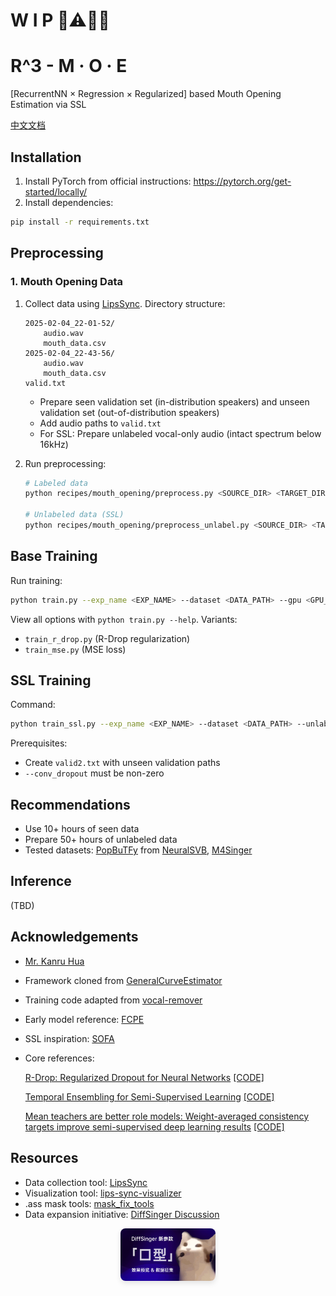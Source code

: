 # W I P 🔧⚠️🚧🔨

# R^3 - M · O · E

[RecurrentNN × Regression × Regularized] based Mouth Opening Estimation via SSL

[中文文档](https://github.com/KakaruHayate/R3MOE/blob/main/README_CN.md)

## Installation

1. Install PyTorch from official instructions: https://pytorch.org/get-started/locally/
2. Install dependencies:
```bash
pip install -r requirements.txt
```

## Preprocessing

### 1. Mouth Opening Data

1. Collect data using [LipsSync](https://github.com/KCKT0112/LipsSync). Directory structure:
    ```text
    2025-02-04_22-01-52/
        audio.wav
        mouth_data.csv
    2025-02-04_22-43-56/
        audio.wav
        mouth_data.csv
    valid.txt
    ```
    - Prepare seen validation set (in-distribution speakers) and unseen validation set (out-of-distribution speakers)
    - Add audio paths to `valid.txt`
    - For SSL: Prepare unlabeled vocal-only audio (intact spectrum below 16kHz)

2. Run preprocessing:
    ```bash
    # Labeled data
    python recipes/mouth_opening/preprocess.py <SOURCE_DIR> <TARGET_DIR>
    
    # Unlabeled data (SSL)
    python recipes/mouth_opening/preprocess_unlabel.py <SOURCE_DIR> <TARGET_DIR>
    ```

## Base Training

Run training:
```bash
python train.py --exp_name <EXP_NAME> --dataset <DATA_PATH> --gpu <GPU_ID>
```
View all options with `python train.py --help`. Variants:
- `train_r_drop.py` (R-Drop regularization)
- `train_mse.py` (MSE loss)

## SSL Training

Command:
```bash
python train_ssl.py --exp_name <EXP_NAME> --dataset <DATA_PATH> --unlabel_dataset <UNLABEL_PATH> --gpu <GPU_ID>
```
Prerequisites:
- Create `valid2.txt` with unseen validation paths
- `--conv_dropout` must be non-zero

## Recommendations

- Use 10+ hours of seen data
- Prepare 50+ hours of unlabeled data
- Tested datasets: [PopBuTFy](https://drive.google.com/file/d/1IKFp7y1WeYGrwXgJ0HC3rdPj54WoqIsU/view) from [NeuralSVB](https://github.com/MoonInTheRiver/NeuralSVB), [M4Singer](https://github.com/M4Singer/M4Singer)

## Inference

(TBD)

## Acknowledgements

- [Mr. Kanru Hua](https://github.com/Sleepwalking)
- Framework cloned from [GeneralCurveEstimator](https://github.com/yqzhishen/GeneralCurveEstimator)
- Training code adapted from [vocal-remover](https://github.com/tsurumeso/vocal-remover)
- Early model reference: [FCPE](https://github.com/CNChTu/FCPE)
- SSL inspiration: [SOFA](https://github.com/qiuqiao/SOFA)
- Core references:
    
  [R-Drop: Regularized Dropout for Neural Networks](https://arxiv.org/abs/2106.14448) [[CODE]](https://github.com/dropreg/R-Drop)
  
  [Temporal Ensembling for Semi-Supervised Learning](https://arxiv.org/abs/1610.02242) [[CODE]](https://github.com/ferretj/temporal-ensembling)
  
  [Mean teachers are better role models: Weight-averaged consistency targets improve semi-supervised deep learning results](https://arxiv.org/abs/1703.01780) [[CODE]](https://github.com/CuriousAI/mean-teacher)

## Resources

- Data collection tool: [LipsSync](https://github.com/KCKT0112/LipsSync)
- Visualization tool: [lips-sync-visualizer](https://github.com/yqzhishen/lips-sync-visualizer)
- .ass mask tools: [mask_fix_tools](https://github.com/KakaruHayate/mask_fix_tools)
- Data expansion initiative: [DiffSinger Discussion](https://github.com/openvpi/DiffSinger/discussions/235)

<div align="center">
  <img src="img/ezgif-4961618104e90c.gif" 
       style="max-width: 30%; height: auto; border-radius: 8px; box-shadow: 0 4px 8px rgba(0,0,0,0.1);">
</div>
